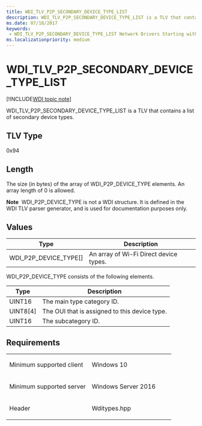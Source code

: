 ```yaml
---
title: WDI_TLV_P2P_SECONDARY_DEVICE_TYPE_LIST
description: WDI_TLV_P2P_SECONDARY_DEVICE_TYPE_LIST is a TLV that contains a list of secondary device types.
ms.date: 07/18/2017
keywords:
 - WDI_TLV_P2P_SECONDARY_DEVICE_TYPE_LIST Network Drivers Starting with Windows Vista
ms.localizationpriority: medium
---
```


# WDI\_TLV\_P2P\_SECONDARY\_DEVICE\_TYPE\_LIST

[!INCLUDE[WDI topic note](../includes/wdi-version-warning.md)]


WDI\_TLV\_P2P\_SECONDARY\_DEVICE\_TYPE\_LIST is a TLV that contains a list of secondary device types.

## TLV Type


0x94

## Length


The size (in bytes) of the array of WDI\_P2P\_DEVICE\_TYPE elements. An array length of 0 is allowed.

**Note**  WDI\_P2P\_DEVICE\_TYPE is not a WDI structure. It is defined in the WDI TLV parser generator, and is used for documentation purposes only.

 

## Values


| Type                       | Description                            |
|----------------------------|----------------------------------------|
| WDI\_P2P\_DEVICE\_TYPE\[\] | An array of Wi-Fi Direct device types. |

 

WDI\_P2P\_DEVICE\_TYPE consists of the following elements.

| Type       | Description                                   |
|------------|-----------------------------------------------|
| UINT16     | The main type category ID.                    |
| UINT8\[4\] | The OUI that is assigned to this device type. |
| UINT16     | The subcategory ID.                           |

 

## Requirements

<table>
<colgroup>
<col width="50%" />
<col width="50%" />
</colgroup>
<tbody>
<tr class="odd">
<td><p>Minimum supported client</p></td>
<td><p>Windows 10</p></td>
</tr>
<tr class="even">
<td><p>Minimum supported server</p></td>
<td><p>Windows Server 2016</p></td>
</tr>
<tr class="odd">
<td><p>Header</p></td>
<td>Wditypes.hpp</td>
</tr>
</tbody>
</table>

 

 




